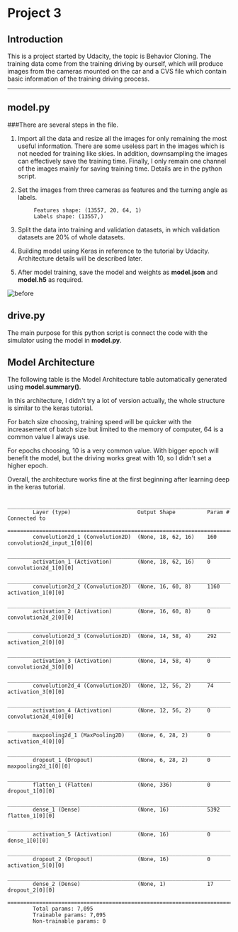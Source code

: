 
# Project 3

## Introduction

This is a project started by Udacity, the topic is Behavior Cloning. The training data come from the training driving by ourself, which will produce images from the cameras mounted on the car and a CVS file which contain basic information of the training driving process.

---
## model.py
###There are several steps in the file.
1. Import all the data and resize all the images for only remaining the most useful information. There are some useless part in the     images which is not needed for training like skies. In addition, downsampling the images can effectively save the training time. Finally, I only remain one channel of the images mainly for saving training time. Details are in the python script. 
2. Set the images from three cameras as features and the turning angle as labels.

            Features shape: (13557, 20, 64, 1)
            Labels shape: (13557,)
3. Split the data into training and validation datasets, in which validation datasets are 20% of whole datasets.
4. Building model using Keras in reference to the tutorial by Udacity. Architecture details will be described later.
5. After model training, save the model and weights as **model.json** and **model.h5** as required. 

![before](https://cloud.githubusercontent.com/assets/20727164/22349960/e6a9c724-e3df-11e6-8d13-da1556edb8ff.jpg)



## drive.py
The main purpose for this python script is connect the code with the simulator using the model in **model.py**.



## Model Architecture

The following table is the Model Architecture table automatically generated using **model.summary()**.

In this architecture, I didn't try a lot of version actually, the whole structure is similar to the keras tutorial.

For batch size choosing, training speed will be quicker with the increasement of batch size but limited to the
memory of computer, 64 is a common value I always use.

For epochs choosing, 10 is a very common value. With bigger epoch will benefit the model, but the driving works great
with 10, so I didn't set a higher epoch.

Overall, the architecture works fine at the first beginning after learning deep in the keras tutorial.

            ____________________________________________________________________________________________________
            Layer (type)                     Output Shape          Param #     Connected to
            ====================================================================================================
            convolution2d_1 (Convolution2D)  (None, 18, 62, 16)    160         convolution2d_input_1[0][0]
            ____________________________________________________________________________________________________
            activation_1 (Activation)        (None, 18, 62, 16)    0           convolution2d_1[0][0]
            ____________________________________________________________________________________________________
            convolution2d_2 (Convolution2D)  (None, 16, 60, 8)     1160        activation_1[0][0]
            ____________________________________________________________________________________________________
            activation_2 (Activation)        (None, 16, 60, 8)     0           convolution2d_2[0][0]
            ____________________________________________________________________________________________________
            convolution2d_3 (Convolution2D)  (None, 14, 58, 4)     292         activation_2[0][0]
            ____________________________________________________________________________________________________
            activation_3 (Activation)        (None, 14, 58, 4)     0           convolution2d_3[0][0]
            ____________________________________________________________________________________________________
            convolution2d_4 (Convolution2D)  (None, 12, 56, 2)     74          activation_3[0][0]
            ____________________________________________________________________________________________________
            activation_4 (Activation)        (None, 12, 56, 2)     0           convolution2d_4[0][0]
            ____________________________________________________________________________________________________
            maxpooling2d_1 (MaxPooling2D)    (None, 6, 28, 2)      0           activation_4[0][0]
            ____________________________________________________________________________________________________
            dropout_1 (Dropout)              (None, 6, 28, 2)      0           maxpooling2d_1[0][0]
            ____________________________________________________________________________________________________
            flatten_1 (Flatten)              (None, 336)           0           dropout_1[0][0]
            ____________________________________________________________________________________________________
            dense_1 (Dense)                  (None, 16)            5392        flatten_1[0][0]
            ____________________________________________________________________________________________________
            activation_5 (Activation)        (None, 16)            0           dense_1[0][0]
            ____________________________________________________________________________________________________
            dropout_2 (Dropout)              (None, 16)            0           activation_5[0][0]
            ____________________________________________________________________________________________________
            dense_2 (Dense)                  (None, 1)             17          dropout_2[0][0]
            ====================================================================================================
            Total params: 7,095
            Trainable params: 7,095
            Non-trainable params: 0



```python

```
